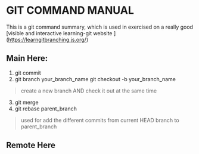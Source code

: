 # GIT COMMAND MANUAL
This is a git command summary, which is used in exercised on a really good [visible and interactive learning-git website ]  (https://learngitbranching.js.org/)
## Main Here:
1. git commit
2. git branch your_branch_name
git checkout -b your_branch_name
> create a new branch AND check it out at the same time
3. git merge
4. git rebase parent_branch
> used for add the different commits from current HEAD branch to parent_branch

## Remote Here